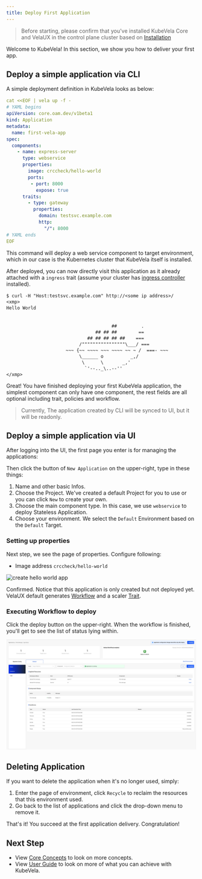 ```yaml
---
title: Deploy First Application
---
```


> Before starting, please confirm that you've installed KubeVela Core and VelaUX in the control plane cluster based on [Installation](./install.mdx)

Welcome to KubeVela! In this section, we show you how to deliver your first app.

## Deploy a simple application via CLI

A simple deployment definition in KubeVela looks as below:

```yaml
cat <<EOF | vela up -f -
# YAML begins
apiVersion: core.oam.dev/v1beta1
kind: Application
metadata:
  name: first-vela-app
spec:
  components:
    - name: express-server
      type: webservice
      properties:
        image: crccheck/hello-world
        ports: 
         - port: 8000
           expose: true
      traits:
        - type: gateway
          properties:
            domain: testsvc.example.com
            http:
              "/": 8000
# YAML ends
EOF
```

This command will deploy a web service component to target environment, which in our case is the Kubernetes cluster that KubeVela itself is installed.

After deployed, you can now directly visit this application as it already attached with a `ingress` trait (assume your cluster has [ingress controller](https://kubernetes.io/docs/concepts/services-networking/ingress-controllers/) installed).

```
$ curl -H "Host:testsvc.example.com" http://<some ip address>/
<xmp>
Hello World


                                       ##         .
                                 ## ## ##        ==
                              ## ## ## ## ##    ===
                           /""""""""""""""""\___/ ===
                      ~~~ {~~ ~~~~ ~~~ ~~~~ ~~ ~ /  ===- ~~~
                           \______ o          _,/
                            \      \       _,'
                             `'--.._\..--''
</xmp>
```

Great! You have finished deploying your first KubeVela application, the simplest component can only have one component, the rest fields are all optional including trait, policies and workflow.

> Currently, The application created by CLI will be synced to UI, but it will be readonly.

## Deploy a simple application via UI

After logging into the UI, the first page you enter is for managing the applications:

Then click the button of `New Application` on the upper-right, type in these things:

1. Name and other basic Infos.
2. Choose the Project. We've created a default Project for you to use or you can click `New` to create your own.
3. Choose the main component type. In this case, we use `webservice` to deploy Stateless Application.
4. Choose your environment. We select the `Default` Environment based on the `Default` Target.

### Setting up properties

Next step, we see the page of properties. Configure following:

- Image address `crccheck/hello-world`

![create hello world app](https://static.kubevela.net/images/1.3/create-helloworld.jpg)

Confirmed. Notice that this application is only created but not deployed yet. VelaUX default generates [Workflow](./getting-started/core-concept#workflow) and a scaler [Trait](./getting-started/core-concept#trait).

### Executing Workflow to deploy

Click the deploy button on the upper-right. When the workflow is finished, you'll get to see the list of status lying within.

![](./resources/succeed-first-vela-app.jpg)

## Deleting Application

If you want to delete the application when it's no longer used, simply:

1. Enter the page of environment, click `Recycle` to reclaim the resources that this environment used.
2. Go back to the list of applications and click the drop-down menu to remove it.

That's it! You succeed at the first application delivery. Congratulation!

## Next Step

- View [Core Concepts](./getting-started/core-concept) to look on more concepts.
- View [User Guide](./tutorials/webservice) to look on more of what you can achieve with KubeVela.
